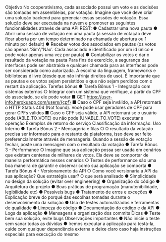 Objetivo
No cooperativismo, cada associado possui um voto e as decisões são tomadas em assembleias, por votação. Imagine que você deve criar uma solução backend para gerenciar essas sessões de votação.
Essa solução deve ser executada na nuvem e promover as seguintes funcionalidades através de uma API REST:
● Cadastrar uma nova pauta
● Abrir uma sessão de votação em uma pauta (a sessão de votação deve ficar aberta por um tempo determinado na chamada de abertura ou 1 minuto por default)
● Receber votos dos associados em pautas (os votos são apenas 'Sim'/'Não'. Cada associado é identificado por um id único e pode votar apenas uma vez por pauta)
● Contabilizar os votos e dar o resultado da votação na pauta
Para fins de exercício, a segurança das interfaces pode ser abstraída e qualquer chamada para as interfaces pode ser considerada como autorizada. A escolha da linguagem, frameworks e bibliotecas é livre (desde que não infrinja direitos de uso).
É importante que as pautas e os votos sejam persistidos e que não sejam perdidos com o restart da aplicação.
Tarefas bônus
● Tarefa Bônus 1 - Integração com sistemas externos
○ Integrar com um sistema que verifique, a partir do CPF do associado, se ele pode votar
■ GET https://user-info.herokuapp.com/users/{cpf}
■ Caso o CPF seja inválido, a API retornará o HTTP Status 404 (Not found). Você pode usar geradores de CPF para gerar CPFs válidos
■ Caso o CPF seja válido, a API retornará se o usuário pode (ABLE_TO_VOTE) ou não pode (UNABLE_TO_VOTE) executar a operação
Exemplos de retorno do serviço
Classificação da informação: Uso Interno
● Tarefa Bônus 2 - Mensageria e filas
○ O resultado da votação precisa ser informado para o restante da plataforma, isso deve ser feito preferencialmente através de mensageria. Quando a sessão de votação fechar, poste uma mensagem com o resultado da votação
● Tarefa Bônus 3 - Performance
○ Imagine que sua aplicação possa ser usada em cenários que existam centenas de milhares de votos. Ela deve se comportar de maneira performática nesses cenários
○ Testes de performance são uma boa maneira de garantir e observar como sua aplicação se comporta
● Tarefa Bônus 4 - Versionamento da API
○ Como você versionaria a API da sua aplicação? Que estratégia usar?
O que será analisado
● Simplicidade no design da solução (evitar over engineering)
● Organização do código
● Arquitetura do projeto
● Boas práticas de programação (manutenibilidade, legibilidade etc)
● Possíveis bugs
● Tratamento de erros e exceções
● Explicação breve do porquê das escolhas tomadas durante o desenvolvimento da solução
● Uso de testes automatizados e ferramentas de qualidade
● Limpeza do código
● Documentação do código e da API
● Logs da aplicação
● Mensagens e organização dos commits
Dicas
● Teste bem sua solução, evite bugs
Observações importantes
● Não inicie o teste sem sanar todas as dúvidas
● Iremos executar a aplicação para testá-la, cuide com qualquer dependência externa e deixe claro caso haja instruções especiais para execução do mesmo